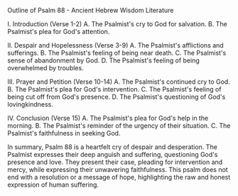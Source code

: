 Outline of Psalm 88 - Ancient Hebrew Wisdom Literature

I. Introduction (Verse 1-2)
   A. The Psalmist's cry to God for salvation.
   B. The Psalmist's plea for God's attention.

II. Despair and Hopelessness (Verse 3-9)
   A. The Psalmist's afflictions and sufferings.
   B. The Psalmist's feeling of being near death.
   C. The Psalmist's sense of abandonment by God.
   D. The Psalmist's feeling of being overwhelmed by troubles.

III. Prayer and Petition (Verse 10-14)
   A. The Psalmist's continued cry to God.
   B. The Psalmist's plea for God's intervention.
   C. The Psalmist's feeling of being cut off from God's presence.
   D. The Psalmist's questioning of God's lovingkindness.

IV. Conclusion (Verse 15)
   A. The Psalmist's plea for God's help in the morning.
   B. The Psalmist's reminder of the urgency of their situation.
   C. The Psalmist's faithfulness in seeking God.

In summary, Psalm 88 is a heartfelt cry of despair and desperation. The Psalmist expresses their deep anguish and suffering, questioning God's presence and love. They present their case, pleading for intervention and mercy, while expressing their unwavering faithfulness. This psalm does not end with a resolution or a message of hope, highlighting the raw and honest expression of human suffering.